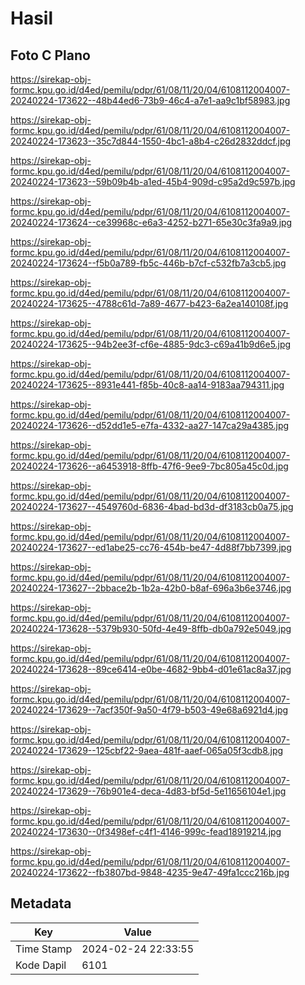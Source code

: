 # Hasil

## Foto C Plano

https://sirekap-obj-formc.kpu.go.id/d4ed/pemilu/pdpr/61/08/11/20/04/6108112004007-20240224-173622--48b44ed6-73b9-46c4-a7e1-aa9c1bf58983.jpg

https://sirekap-obj-formc.kpu.go.id/d4ed/pemilu/pdpr/61/08/11/20/04/6108112004007-20240224-173623--35c7d844-1550-4bc1-a8b4-c26d2832ddcf.jpg

https://sirekap-obj-formc.kpu.go.id/d4ed/pemilu/pdpr/61/08/11/20/04/6108112004007-20240224-173623--59b09b4b-a1ed-45b4-909d-c95a2d9c597b.jpg

https://sirekap-obj-formc.kpu.go.id/d4ed/pemilu/pdpr/61/08/11/20/04/6108112004007-20240224-173624--ce39968c-e6a3-4252-b271-65e30c3fa9a9.jpg

https://sirekap-obj-formc.kpu.go.id/d4ed/pemilu/pdpr/61/08/11/20/04/6108112004007-20240224-173624--f5b0a789-fb5c-446b-b7cf-c532fb7a3cb5.jpg

https://sirekap-obj-formc.kpu.go.id/d4ed/pemilu/pdpr/61/08/11/20/04/6108112004007-20240224-173625--4788c61d-7a89-4677-b423-6a2ea140108f.jpg

https://sirekap-obj-formc.kpu.go.id/d4ed/pemilu/pdpr/61/08/11/20/04/6108112004007-20240224-173625--94b2ee3f-cf6e-4885-9dc3-c69a41b9d6e5.jpg

https://sirekap-obj-formc.kpu.go.id/d4ed/pemilu/pdpr/61/08/11/20/04/6108112004007-20240224-173625--8931e441-f85b-40c8-aa14-9183aa794311.jpg

https://sirekap-obj-formc.kpu.go.id/d4ed/pemilu/pdpr/61/08/11/20/04/6108112004007-20240224-173626--d52dd1e5-e7fa-4332-aa27-147ca29a4385.jpg

https://sirekap-obj-formc.kpu.go.id/d4ed/pemilu/pdpr/61/08/11/20/04/6108112004007-20240224-173626--a6453918-8ffb-47f6-9ee9-7bc805a45c0d.jpg

https://sirekap-obj-formc.kpu.go.id/d4ed/pemilu/pdpr/61/08/11/20/04/6108112004007-20240224-173627--4549760d-6836-4bad-bd3d-df3183cb0a75.jpg

https://sirekap-obj-formc.kpu.go.id/d4ed/pemilu/pdpr/61/08/11/20/04/6108112004007-20240224-173627--ed1abe25-cc76-454b-be47-4d88f7bb7399.jpg

https://sirekap-obj-formc.kpu.go.id/d4ed/pemilu/pdpr/61/08/11/20/04/6108112004007-20240224-173627--2bbace2b-1b2a-42b0-b8af-696a3b6e3746.jpg

https://sirekap-obj-formc.kpu.go.id/d4ed/pemilu/pdpr/61/08/11/20/04/6108112004007-20240224-173628--5379b930-50fd-4e49-8ffb-db0a792e5049.jpg

https://sirekap-obj-formc.kpu.go.id/d4ed/pemilu/pdpr/61/08/11/20/04/6108112004007-20240224-173628--89ce6414-e0be-4682-9bb4-d01e61ac8a37.jpg

https://sirekap-obj-formc.kpu.go.id/d4ed/pemilu/pdpr/61/08/11/20/04/6108112004007-20240224-173629--7acf350f-9a50-4f79-b503-49e68a6921d4.jpg

https://sirekap-obj-formc.kpu.go.id/d4ed/pemilu/pdpr/61/08/11/20/04/6108112004007-20240224-173629--125cbf22-9aea-481f-aaef-065a05f3cdb8.jpg

https://sirekap-obj-formc.kpu.go.id/d4ed/pemilu/pdpr/61/08/11/20/04/6108112004007-20240224-173629--76b901e4-deca-4d83-bf5d-5e11656104e1.jpg

https://sirekap-obj-formc.kpu.go.id/d4ed/pemilu/pdpr/61/08/11/20/04/6108112004007-20240224-173630--0f3498ef-c4f1-4146-999c-fead18919214.jpg

https://sirekap-obj-formc.kpu.go.id/d4ed/pemilu/pdpr/61/08/11/20/04/6108112004007-20240224-173622--fb3807bd-9848-4235-9e47-49fa1ccc216b.jpg


## Metadata

| Key        | Value               |
| ---------- | ------------------- |
| Time Stamp | 2024-02-24 22:33:55 |
| Kode Dapil | 6101                |



